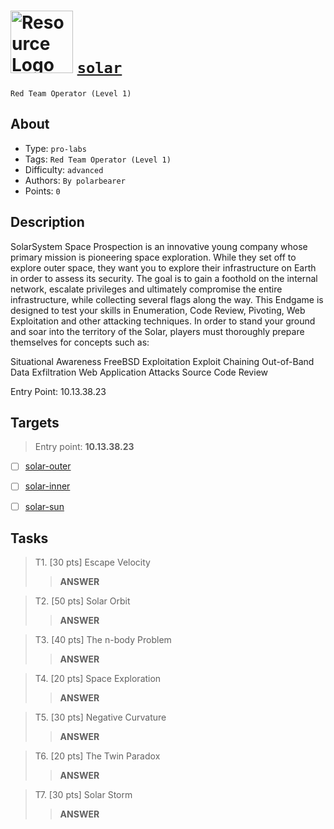 # <img src="https://app.hackthebox.com/images/icons/ic-prolabs/ic-certificate.svg" width="100" height="100" alt="Resource Logo"> [`solar`](https://app.hackthebox.com/prolabs/solar)

`Red Team Operator (Level 1)`


## About

- Type: `pro-labs`
- Tags: `Red Team Operator (Level 1)`
- Difficulty: `advanced`
- Authors: `By polarbearer`
- Points: `0`

## Description


SolarSystem Space Prospection is an innovative young company whose primary mission is pioneering space exploration. While they set off to explore outer space, they want you to explore their infrastructure on Earth in order to assess its security.
The goal is to gain a foothold on the internal network, escalate privileges and ultimately compromise the entire infrastructure, while collecting several flags along the way. This Endgame is designed to test your skills in Enumeration, Code Review, Pivoting, Web Exploitation and other attacking techniques.
In order to stand your ground and soar into the territory of the Solar, players must thoroughly prepare themselves for concepts such as:

Situational Awareness
FreeBSD Exploitation
Exploit Chaining
Out-of-Band Data Exfiltration
Web Application Attacks
Source Code Review

Entry Point: 10.13.38.23


## Targets

> Entry point: **10.13.38.23**


- [ ] [solar-outer](./targets/solar-outer/writeup.md)

- [ ] [solar-inner](./targets/solar-inner/writeup.md)

- [ ] [solar-sun](./targets/solar-sun/writeup.md)



## Tasks


> T1. [30 pts] Escape Velocity
> > **ANSWER**

> T2. [50 pts] Solar Orbit
> > **ANSWER**

> T3. [40 pts] The n-body Problem
> > **ANSWER**

> T4. [20 pts] Space Exploration
> > **ANSWER**

> T5. [30 pts] Negative Curvature
> > **ANSWER**

> T6. [20 pts] The Twin Paradox
> > **ANSWER**

> T7. [30 pts] Solar Storm
> > **ANSWER**


